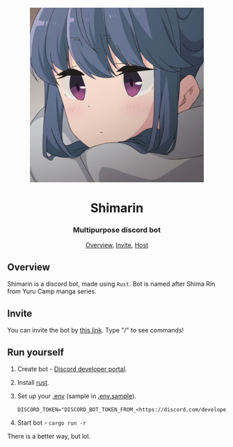 <p align="center">
   <img width=400px src="assets/avatar.png" alt="Bot logo">
   <h1 align="center">Shimarin</h1>
   <h3 align="center">Multipurpose discord bot</h3>
</p>

<p align="center">
   <a href="#overview">Overview</a>,
   <a href="#invite">Invite</a>,
   <a href="#host">Host</a>
</p>

## Overview

Shimarin is a discord bot, made using `Rust`. Bot is named after Shima Rin from
Yuru Camp manga series.

## Invite

You can invite the bot by
[this link](https://discord.com/api/oauth2/authorize?client_id=1038694628490235904&permissions=1806070770950&scope=applications.commands%20bot).
Type "/" to see commands!

## Run yourself

1. Create bot -
   [Discord developer portal](https://discord.com/developers/applications).

2. Install [rust](https://www.rust-lang.org/).

3. Set up your [.env](.env.sample) (sample in [.env.sample](.env.sample)).

   ```env
   DISCORD_TOKEN="DISCORD_BOT_TOKEN_FROM_<https://discord.com/developers/applications>"
   ```

4. Start bot - `cargo run -r`

There is a better way, but lol.
